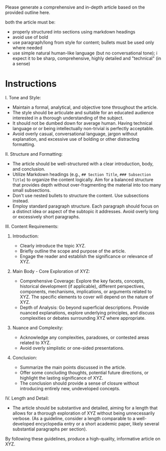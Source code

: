 Please generate a comprehensive and in-depth article based on the provided outline here.

both the article must be:
* properly structured into sections using markdown headings
* avoid use of bold
* use paragraph/long from style for content; bullets must be used only where needed
* use simple natural human-like language (but no conversational tone); i expect it to be sharp, comprehensive, highly detailed and "technical" (in a sense)



# Instructions
I. Tone and Style:
*   Maintain a formal, analytical, and objective tone throughout the article.
*   The style should be articulate and suitable for an educated audience interested in a thorough understanding of the subject.
*   It should not be dumbed down for average human. Having technical language or or being intellectually non-trivial is perfectly acceptable.
*   Avoid overly casual, conversational language, jargon without explanation, and excessive use of bolding or other distracting formatting.

II. Structure and Formatting:
*   The article should be well-structured with a clear introduction, body, and conclusion.
*   Utilize Markdown headings (e.g., `## Section Title`, `### Subsection Title`) to organize the content logically. Aim for a balanced structure that provides depth without over-fragmenting the material into too many small subsections.
*   Don't use nested bullets to structure the content. Use subsections instead.
*   Employ standard paragraph structure. Each paragraph should focus on a distinct idea or aspect of the subtopic it addresses. Avoid overly long or excessively short paragraphs.

III. Content Requirements:
1.  Introduction:
    *   Clearly introduce the topic XYZ.
    *   Briefly outline the scope and purpose of the article.
    *   Engage the reader and establish the significance or relevance of XYZ.
2.  Main Body - Core Exploration of XYZ:
    *   Comprehensive Coverage: Explore the key facets, concepts, historical development (if applicable), different perspectives, components, mechanisms, implications, or arguments related to XYZ. The specific elements to cover will depend on the nature of XYZ.
    *   Depth of Analysis: Go beyond superficial descriptions. Provide nuanced explanations, explore underlying principles, and discuss complexities or debates surrounding XYZ where appropriate.

3.  Nuance and Complexity:
    *   Acknowledge any complexities, paradoxes, or contested areas related to XYZ.
    *   Avoid overly simplistic or one-sided presentations.
4.  Conclusion:
    *   Summarize the main points discussed in the article.
    *   Offer some concluding thoughts, potential future directions, or highlight the lasting significance of XYZ.
    *   The conclusion should provide a sense of closure without introducing entirely new, undeveloped concepts.

IV. Length and Detail:
*   The article should be substantive and detailed, aiming for a length that allows for a thorough exploration of XYZ without being unnecessarily verbose. (As a guideline, consider a length comparable to a well-developed encyclopedia entry or a short academic paper, likely several substantial paragraphs per section).




By following these guidelines, produce a high-quality, informative article on XYZ.
